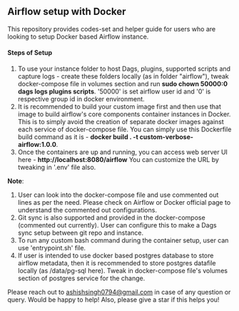 ## Airflow setup with Docker

This repository provides codes-set and helper guide for users who are looking to setup Docker based Airflow instance.

#### Steps of Setup
1. To use your instance folder to host Dags, plugins, supported scripts and capture logs - create these folders locally (as in folder "airflow"), tweak docker-compose file in volumes section and run **sudo chown 50000:0 dags logs plugins scripts**. '50000' is set airflow user id and '0' is respective group id in docker environment.
2. It is recommended to build your custom image first and then use that image to build airflow's core components container instances in Docker. This is to simply avoid the creation of separate docker images against each service of docker-compose file. You can simply use this Dockerfile build command as it is - **docker build . -t custom-verbose-airflow:1.0.0**.
3. Once the containers are up and running, you can access web server UI here - **http://localhost:8080/airflow** You can customize the URL by tweaking in '.env' file also.


__Note__:
1. User can look into the docker-compose file and use commented out lines as per the need. Please check on Airflow or Docker official page to understand the commented out configurations.
2. Git sync is also supported and provided in the docker-compose (commented out currently). User can configure this to make a Dags sync setup between git repo and instance.
3. To run any custom bash command during the container setup, user can use 'entrypoint.sh' file.
4. If user is intended to use docker based postgres database to store airflow metadata, then it is recommended to store postgres datafile locally (as /data/pg-sql here). Tweak in docker-compose file's volumes section of postgres service for the change.

Please reach out to ashishsingh0794@gmail.com in case of any question or query. Would be happy to help! 
Also, please give a star if this helps you!
